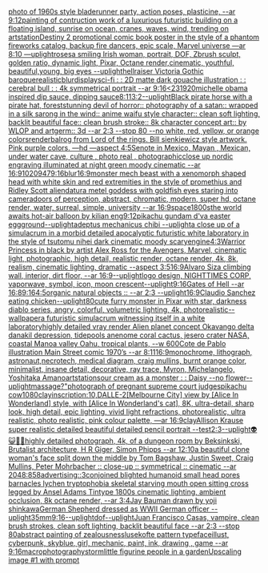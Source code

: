 [photo of 1960s style bladerunner party, action poses, plasticine, --ar 9:12](https://www.ebank.nz/aiartgenerator?category=photo%20of%201960s%20style%20bladerunner%20party%2C%20action%20poses%2C%20plasticine%2C%20--ar%209%3A12)[painting of contruction work of a luxurious futuristic building on a floating island, sunrise on ocean, cranes, waves, wind, trending on artstation](https://www.ebank.nz/aiartgenerator?category=painting%20of%20contruction%20work%20of%20a%20luxurious%20futuristic%20building%20on%20a%20floating%20island%2C%20sunrise%20on%20ocean%2C%20cranes%2C%20waves%2C%20wind%2C%20trending%20on%20artstation)[Destiny 2 promotional comic book poster in the style of a phantom fireworks catalog, backup fire dancers, epic scale, Marvel universe —ar 8:10 —uplight](https://www.ebank.nz/aiartgenerator?category=Destiny%202%20promotional%20comic%20book%20poster%20in%20the%20style%20of%20a%20phantom%20fireworks%20catalog%2C%20backup%20fire%20dancers%2C%20epic%20scale%2C%20Marvel%20universe%20%E2%80%94ar%208%3A10%20%E2%80%94uplight)[roses](https://www.ebank.nz/aiartgenerator?category=roses)[a smiling Irish woman, portrait, DOF, Zbrush sculpt, golden ratio, dynamic light, Pixar, Octane render,cinematic, youthful, beautiful,young, big eyes --uplight](https://www.ebank.nz/aiartgenerator?category=a%20smiling%20Irish%20woman%2C%20portrait%2C%20DOF%2C%20Zbrush%20sculpt%2C%20golden%20ratio%2C%20dynamic%20light%2C%20Pixar%2C%20Octane%20render%2Ccinematic%2C%20youthful%2C%20beautiful%2Cyoung%2C%20big%20eyes%20--uplight)[hellraiser Victoria Gothic baroque](https://www.ebank.nz/aiartgenerator?category=hellraiser%20Victoria%20Gothic%20baroque)[](https://www.ebank.nz/aiartgenerator?category=)[realistic](https://www.ebank.nz/aiartgenerator?category=realistic)[blur](https://www.ebank.nz/aiartgenerator?category=blur)[display](https://www.ebank.nz/aiartgenerator?category=display)[sci-fi : : 2D matte dark gouache illustration : : cerebral bull : : 4k symmetrical portrait --ar 9:16](https://www.ebank.nz/aiartgenerator?category=sci-fi%20%3A%20%3A%202D%20matte%20dark%20gouache%20illustration%20%3A%20%3A%20cerebral%20bull%20%3A%20%3A%204k%20symmetrical%20portrait%20--ar%209%3A16)[<2](https://www.ebank.nz/aiartgenerator?category=%3C2)[3](https://www.ebank.nz/aiartgenerator?category=3)[1920](https://www.ebank.nz/aiartgenerator?category=1920)[michelle obama inspired dip sauce, dipping sauce](https://www.ebank.nz/aiartgenerator?category=michelle%20obama%20inspired%20dip%20sauce%2C%20dipping%20sauce)[8:11](https://www.ebank.nz/aiartgenerator?category=8%3A11)[3:2](https://www.ebank.nz/aiartgenerator?category=3%3A2)[--uplight](https://www.ebank.nz/aiartgenerator?category=--uplight)[Black pirate horse with a pirate hat, forest](https://www.ebank.nz/aiartgenerator?category=Black%20pirate%20horse%20with%20a%20pirate%20hat%2C%20forest)[stunning devil of horror:: photography of a satan:: wrapped in a silk sarong in the wind:: anime waifu style character:: clean soft lighting, backlit beautiful face:: clean brush stroke:: 8k character concept art:: by WLOP and artgerm:: 3d --ar 2:3 --stop 80 --no white, red, yellow, or orange colors](https://www.ebank.nz/aiartgenerator?category=stunning%20devil%20of%20horror%3A%3A%20photography%20of%20a%20satan%3A%3A%20wrapped%20in%20a%20silk%20sarong%20in%20the%20wind%3A%3A%20anime%20waifu%20style%20character%3A%3A%20clean%20soft%20lighting%2C%20backlit%20beautiful%20face%3A%3A%20clean%20brush%20stroke%3A%3A%208k%20character%20concept%20art%3A%3A%20by%20WLOP%20and%20artgerm%3A%3A%203d%20--ar%202%3A3%20--stop%2080%20--no%20white%2C%20red%2C%20yellow%2C%20or%20orange%20colors)[render](https://www.ebank.nz/aiartgenerator?category=render)[balrog from Lord of the rings. Bill sienkiewicz style artwork. Pink purple colors. —hd —aspect 4:5](https://www.ebank.nz/aiartgenerator?category=balrog%20from%20Lord%20of%20the%20rings.%20Bill%20sienkiewicz%20style%20artwork.%20Pink%20purple%20colors.%20%E2%80%94hd%20%E2%80%94aspect%204%3A5)[Senote in Mexico, Mayan , Mexican, under water cave, culture , photo real , photographic](https://www.ebank.nz/aiartgenerator?category=Senote%20in%20Mexico%2C%20Mayan%20%2C%20Mexican%2C%20under%20water%20cave%2C%20culture%20%2C%20photo%20real%20%2C%20photographic)[close up nordic engraving illuminated at night green moody cinematic --ar 16:9](https://www.ebank.nz/aiartgenerator?category=close%20up%20nordic%20engraving%20illuminated%20at%20night%20green%20moody%20cinematic%20--ar%2016%3A9)[1020947](https://www.ebank.nz/aiartgenerator?category=1020947)[9:16](https://www.ebank.nz/aiartgenerator?category=9%3A16)[blur](https://www.ebank.nz/aiartgenerator?category=blur)[16:9](https://www.ebank.nz/aiartgenerator?category=16%3A9)[monster mech beast with a xenomorph shaped head with white skin and red extremities in the style of promethius and Ridley Scott alien](https://www.ebank.nz/aiartgenerator?category=monster%20mech%20beast%20with%20a%20xenomorph%20shaped%20head%20with%20white%20skin%20and%20red%20extremities%20in%20the%20style%20of%20promethius%20and%20Ridley%20Scott%20alien)[datura metel goddess with goldfish eyes staring into camera](https://www.ebank.nz/aiartgenerator?category=datura%20metel%20goddess%20with%20goldfish%20eyes%20staring%20into%20camera)[doors of perception, abstract, chromatic, modern, super hd, octane render, water, surreal, simple, university --ar 16:9](https://www.ebank.nz/aiartgenerator?category=doors%20of%20perception%2C%20abstract%2C%20chromatic%2C%20modern%2C%20super%20hd%2C%20octane%20render%2C%20water%2C%20surreal%2C%20simple%2C%20university%20--ar%2016%3A9)[space](https://www.ebank.nz/aiartgenerator?category=space)[1800s](https://www.ebank.nz/aiartgenerator?category=1800s)[the world awaits hot-air balloon by kilian eng](https://www.ebank.nz/aiartgenerator?category=the%20world%20awaits%20hot-air%20balloon%20by%20kilian%20eng)[9:12](https://www.ebank.nz/aiartgenerator?category=9%3A12)[pikachu gundam d'va easter egg](https://www.ebank.nz/aiartgenerator?category=pikachu%20gundam%20d%27va%20easter%20egg)[ground](https://www.ebank.nz/aiartgenerator?category=ground)[--uplight](https://www.ebank.nz/aiartgenerator?category=--uplight)[adeptus mechanicus chibi --uplight](https://www.ebank.nz/aiartgenerator?category=adeptus%20mechanicus%20chibi%20--uplight)[a close up of a simulacrum in a morbid detailed apocalyptic futuristic white laboratory in the style of tsutomu nihei dark cinematic moody scary](https://www.ebank.nz/aiartgenerator?category=a%20close%20up%20of%20a%20simulacrum%20in%20a%20morbid%20detailed%20apocalyptic%20futuristic%20white%20laboratory%20in%20the%20style%20of%20tsutomu%20nihei%20dark%20cinematic%20moody%20scary)[engine](https://www.ebank.nz/aiartgenerator?category=engine)[4:3](https://www.ebank.nz/aiartgenerator?category=4%3A3)[Warrior Princess in black by artist Alex Ross for the Avengers, Marvel, cinematic light, photographic, high detail, realistic render, octane render, 4k, 8k, realism, cinematic lighting, dramatic --aspect 3:5](https://www.ebank.nz/aiartgenerator?category=Warrior%20Princess%20in%20black%20by%20artist%20Alex%20Ross%20for%20the%20Avengers%2C%20Marvel%2C%20cinematic%20light%2C%20photographic%2C%20high%20detail%2C%20realistic%20render%2C%20octane%20render%2C%204k%2C%208k%2C%20realism%2C%20cinematic%20lighting%2C%20dramatic%20--aspect%203%3A5)[16:9](https://www.ebank.nz/aiartgenerator?category=16%3A9)[Alvaro Siza climbing wall, interior, dirt floor, --ar 16:9](https://www.ebank.nz/aiartgenerator?category=Alvaro%20Siza%20climbing%20wall%2C%20interior%2C%20dirt%20floor%2C%20--ar%2016%3A9)[--uplight](https://www.ebank.nz/aiartgenerator?category=--uplight)[logo design, NIGHTTIMES CORP, vaporwave, symbol, icon, moon crescent](https://www.ebank.nz/aiartgenerator?category=logo%20design%2C%20NIGHTTIMES%20CORP%2C%20vaporwave%2C%20symbol%2C%20icon%2C%20moon%20crescent)[--uplight](https://www.ebank.nz/aiartgenerator?category=--uplight)[9:16](https://www.ebank.nz/aiartgenerator?category=9%3A16)[Gates of Hell --ar 16:8](https://www.ebank.nz/aiartgenerator?category=Gates%20of%20Hell%20--ar%2016%3A8)[9:16](https://www.ebank.nz/aiartgenerator?category=9%3A16)[4:5](https://www.ebank.nz/aiartgenerator?category=4%3A5)[organic natural objects :: --ar 2:3 --uplight](https://www.ebank.nz/aiartgenerator?category=organic%20natural%20objects%20%3A%3A%20--ar%202%3A3%20--uplight)[16:9](https://www.ebank.nz/aiartgenerator?category=16%3A9)[Claudio Sanchez eating chicken](https://www.ebank.nz/aiartgenerator?category=Claudio%20Sanchez%20eating%20chicken)[](https://www.ebank.nz/aiartgenerator?category=)[--uplight](https://www.ebank.nz/aiartgenerator?category=--uplight)[80](https://www.ebank.nz/aiartgenerator?category=80)[cute furry monster in Pixar with star, darkness diablo series, angry, colorful, volumetric lighting, 4k, photorealistic](https://www.ebank.nz/aiartgenerator?category=cute%20furry%20monster%20in%20Pixar%20with%20star%2C%20darkness%20diablo%20series%2C%20angry%2C%20colorful%2C%20volumetric%20lighting%2C%204k%2C%20photorealistic)[--wallpaper](https://www.ebank.nz/aiartgenerator?category=--wallpaper)[a futuristic simulacrum witnessing itself in a white laboratory](https://www.ebank.nz/aiartgenerator?category=a%20futuristic%20simulacrum%20witnessing%20itself%20in%20a%20white%20laboratory)[highly detailed vray render Alien planet concept Okavango delta danakil depression, tidepools anenome coral cactus, jesero crater NASA, coastal Manoa valley Oahu, tropical plants, --w 600](https://www.ebank.nz/aiartgenerator?category=highly%20detailed%20vray%20render%20Alien%20planet%20concept%20Okavango%20delta%20danakil%20depression%2C%20tidepools%20anenome%20coral%20cactus%2C%20jesero%20crater%20NASA%2C%20coastal%20Manoa%20valley%20Oahu%2C%20tropical%20plants%2C%20--w%20600)[Cote de Pablo illustration Main Street comic 1970’s --ar 8:11](https://www.ebank.nz/aiartgenerator?category=Cote%20de%20Pablo%20illustration%20Main%20Street%20comic%201970%E2%80%99s%20--ar%208%3A11)[16:9](https://www.ebank.nz/aiartgenerator?category=16%3A9)[monochrome, lithograph, astronaut,necrotech, medical diagram, craig mullins, burnt orange color, minimalist, insane detail, decorative, ray trace, Myron, Michelangelo, Yoshitaka Amano](https://www.ebank.nz/aiartgenerator?category=monochrome%2C%20lithograph%2C%20astronaut%2Cnecrotech%2C%20medical%20diagram%2C%20craig%20mullins%2C%20burnt%20orange%20color%2C%20minimalist%2C%20insane%20detail%2C%20decorative%2C%20ray%20trace%2C%20Myron%2C%20Michelangelo%2C%20Yoshitaka%20Amano)[artstation](https://www.ebank.nz/aiartgenerator?category=artstation)[sour cream as a monster : : Daisy --no flower](https://www.ebank.nz/aiartgenerator?category=sour%20cream%20as%20a%20monster%20%3A%20%3A%20Daisy%20--no%20flower)[--uplight](https://www.ebank.nz/aiartgenerator?category=--uplight)[massage?"](https://www.ebank.nz/aiartgenerator?category=massage%3F%22)[photograph of pregnant supreme court judges](https://www.ebank.nz/aiartgenerator?category=photograph%20of%20pregnant%20supreme%20court%20judges)[pikachu cow](https://www.ebank.nz/aiartgenerator?category=pikachu%20cow)[1080](https://www.ebank.nz/aiartgenerator?category=1080)[clay](https://www.ebank.nz/aiartgenerator?category=clay)[inscription:10,](https://www.ebank.nz/aiartgenerator?category=inscription%3A10%2C)[DALLE-2](https://www.ebank.nz/aiartgenerator?category=DALLE-2)[[Melbourne City] view by [Alice In Wonderland] style, with [Alice In Wonderland's cat], 8K, ultra-detail, sharp look, high detail, epic lighting, vivid light refractions, photorealistic, ultra realistic, photo realistic, pink colour palette, —ar 16:9](https://www.ebank.nz/aiartgenerator?category=%5BMelbourne%20City%5D%20view%20by%20%5BAlice%20In%20Wonderland%5D%20style%2C%20with%20%5BAlice%20In%20Wonderland%27s%20cat%5D%2C%208K%2C%20ultra-detail%2C%20sharp%20look%2C%20high%20detail%2C%20epic%20lighting%2C%20vivid%20light%20refractions%2C%20photorealistic%2C%20ultra%20realistic%2C%20photo%20realistic%2C%20pink%20colour%20palette%2C%20%E2%80%94ar%2016%3A9)[clay](https://www.ebank.nz/aiartgenerator?category=clay)[Allison Krause super realistic detailed beautiful detailed pencil portrait --test](https://www.ebank.nz/aiartgenerator?category=Allison%20Krause%20super%20realistic%20detailed%20beautiful%20detailed%20pencil%20portrait%20--test)[2:3](https://www.ebank.nz/aiartgenerator?category=2%3A3)[--uplight](https://www.ebank.nz/aiartgenerator?category=--uplight)[👽😺🤖💀](https://www.ebank.nz/aiartgenerator?category=%F0%9F%91%BD%F0%9F%98%BA%F0%9F%A4%96%F0%9F%92%80)[highly detailed photograph, 4k, of a dungeon room by Beksinkski, Brutalist architecture, H R Giger, Simon Phipps --ar 12:10](https://www.ebank.nz/aiartgenerator?category=highly%20detailed%20photograph%2C%204k%2C%20of%20a%20dungeon%20room%20by%20Beksinkski%2C%20Brutalist%20architecture%2C%20H%20R%20Giger%2C%20Simon%20Phipps%20--ar%2012%3A10)[a beautiful clone woman's face split down the middle by Tom Bagshaw, Justin Sweet, Craig Mullins, Peter Mohrbacher :: close-up :: symmetrical :: cinematic --ar 2048:858](https://www.ebank.nz/aiartgenerator?category=a%20beautiful%20clone%20woman%27s%20face%20split%20down%20the%20middle%20by%20Tom%20Bagshaw%2C%20Justin%20Sweet%2C%20Craig%20Mullins%2C%20Peter%20Mohrbacher%20%3A%3A%20close-up%20%3A%3A%20symmetrical%20%3A%3A%20cinematic%20--ar%202048%3A858)[advertising::3](https://www.ebank.nz/aiartgenerator?category=advertising%3A%3A3)[conjoined blighted humanoid small head pores barnacles lychen tryptophobia skeletal starving mouth open sitting cross legged by Ansel Adams Tintype 1800s cinematic lighting, ambient occlusion, 8k octane render, --ar 3:4](https://www.ebank.nz/aiartgenerator?category=conjoined%20blighted%20humanoid%20small%20head%20pores%20barnacles%20lychen%20tryptophobia%20skeletal%20starving%20mouth%20open%20sitting%20cross%20legged%20by%20Ansel%20Adams%20Tintype%201800s%20cinematic%20lighting%2C%20ambient%20occlusion%2C%208k%20octane%20render%2C%20--ar%203%3A4)[Jay Bauman drawn by yoji shinkawa](https://www.ebank.nz/aiartgenerator?category=Jay%20Bauman%20drawn%20by%20yoji%20shinkawa)[German Shepherd dressed as WWII German officer --uplight](https://www.ebank.nz/aiartgenerator?category=German%20Shepherd%20dressed%20as%20WWII%20German%20officer%20--uplight)[35mm](https://www.ebank.nz/aiartgenerator?category=35mm)[9:16](https://www.ebank.nz/aiartgenerator?category=9%3A16)[--uplight](https://www.ebank.nz/aiartgenerator?category=--uplight)[dof](https://www.ebank.nz/aiartgenerator?category=dof)[--uplight](https://www.ebank.nz/aiartgenerator?category=--uplight)[Juan Francisco Casas, vampire, clean brush strokes, clean soft lighting, backlit beautiful face --ar 2:3 --stop 80](https://www.ebank.nz/aiartgenerator?category=Juan%20Francisco%20Casas%2C%20vampire%2C%20clean%20brush%20strokes%2C%20clean%20soft%20lighting%2C%20backlit%20beautiful%20face%20--ar%202%3A3%20--stop%2080)[abstract painting of zealousness](https://www.ebank.nz/aiartgenerator?category=abstract%20painting%20of%20zealousness)[lusekofte pattern typeface](https://www.ebank.nz/aiartgenerator?category=lusekofte%20pattern%20typeface)[illust, cyberpunk, skyblue, girl, mechanic, paint, ink, drawing , game --ar 9:16](https://www.ebank.nz/aiartgenerator?category=illust%2C%20cyberpunk%2C%20skyblue%2C%20girl%2C%20mechanic%2C%20paint%2C%20ink%2C%20drawing%20%2C%20game%20--ar%209%3A16)[macrophotography](https://www.ebank.nz/aiartgenerator?category=macrophotography)[storm](https://www.ebank.nz/aiartgenerator?category=storm)[little figurine people in a garden](https://www.ebank.nz/aiartgenerator?category=little%20figurine%20people%20in%20a%20garden)[Upscaling image #1 with prompt ](https://www.ebank.nz/aiartgenerator?category=Upscaling%20image%20%231%20with%20prompt%20)